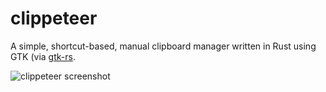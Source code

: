 # clippeteer

A simple, shortcut-based, manual clipboard manager written in Rust using GTK (via [gtk-rs](/gtk-rs/gtk).

![clippeteer screenshot](/schlechtwetterfront/clippeteer/raw/master/.github/screenshot.png)
